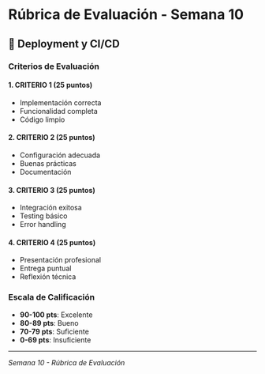 # Rúbrica de Evaluación - Semana 10

## 🎯 Deployment y CI/CD

### Criterios de Evaluación

#### 1. CRITERIO 1 (25 puntos)
- Implementación correcta
- Funcionalidad completa
- Código limpio

#### 2. CRITERIO 2 (25 puntos)
- Configuración adecuada
- Buenas prácticas
- Documentación

#### 3. CRITERIO 3 (25 puntos)
- Integración exitosa
- Testing básico
- Error handling

#### 4. CRITERIO 4 (25 puntos)
- Presentación profesional
- Entrega puntual
- Reflexión técnica

### Escala de Calificación
- **90-100 pts**: Excelente
- **80-89 pts**: Bueno  
- **70-79 pts**: Suficiente
- **0-69 pts**: Insuficiente

---
*Semana 10 - Rúbrica de Evaluación*
